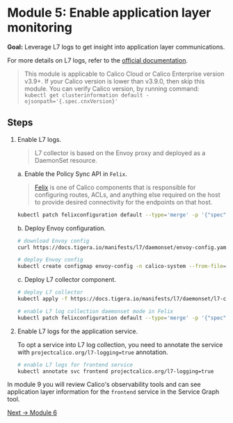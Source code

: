 # Module 5: Enable application layer monitoring

**Goal:** Leverage L7 logs to get insight into application layer communications.

For more details on L7 logs, refer to the [official documentation](https://docs.tigera.io/v3.9/visibility/elastic/l7/configure#step-2-enable-l7-log-collection).

>This module is applicable to Calico Cloud or Calico Enterprise version v3.9+. If your Calico version is lower than v3.9.0, then skip this module. You can verify Calico version, by running command:  
`kubectl get clusterinformation default -ojsonpath='{.spec.cnxVersion}'`

## Steps

1. Enable L7 logs.

    >L7 collector is based on the Envoy proxy and deployed as a DaemonSet resource.

    a. Enable the Policy Sync API in `Felix`.

    >[Felix](https://docs.tigera.io/reference/architecture/overview#felix) is one of Calico components that is responsible for configuring routes, ACLs, and anything else required on the host to provide desired connectivity for the endpoints on that host.

    ```bash
    kubectl patch felixconfiguration default --type='merge' -p '{"spec":{"policySyncPathPrefix":"/var/run/nodeagent"}}'
    ```

    b. Deploy Envoy configuration.

    ```bash
    # download Envoy config
    curl https://docs.tigera.io/manifests/l7/daemonset/envoy-config.yaml -O
    
    # deploy Envoy config
    kubectl create configmap envoy-config -n calico-system --from-file=envoy-config.yaml
    ```

    c. Deploy L7 collector component.

    ```bash
    # deploy L7 collector
    kubectl apply -f https://docs.tigera.io/manifests/l7/daemonset/l7-collector-daemonset.yaml

    # enable L7 log collection daemonset mode in Felix
    kubectl patch felixconfiguration default --type='merge' -p '{"spec":{"tproxyMode":"Enabled"}}'
    ```

2. Enable L7 logs for the application service.

    To opt a service into L7 log collection, you need to annotate the service with `projectcalico.org/l7-logging=true` annotation.

    ```bash
    # enable L7 logs for frontend service
    kubectl annotate svc frontend projectcalico.org/l7-logging=true
    ```

In module 9 you will review Calico's observability tools and can see application layer information for the `frontend` service in the Service Graph tool.

[Next -> Module 6](../modules/using-security-controls.md)
